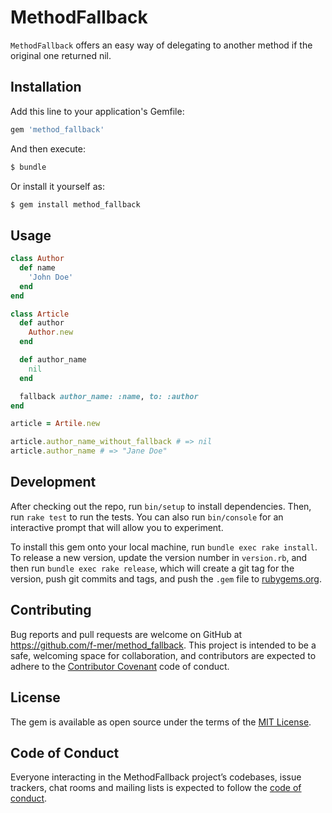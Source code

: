 # MethodFallback

`MethodFallback` offers an easy way of delegating to another method if the
original one returned nil.

## Installation

Add this line to your application's Gemfile:

```ruby
gem 'method_fallback'
```

And then execute:

```sh
$ bundle
```

Or install it yourself as:

```sh
$ gem install method_fallback
```

## Usage

```ruby
class Author
  def name
    'John Doe'
  end
end

class Article
  def author
    Author.new
  end

  def author_name
    nil
  end

  fallback author_name: :name, to: :author
end

article = Artile.new

article.author_name_without_fallback # => nil
article.author_name # => "Jane Doe"
```

## Development

After checking out the repo, run `bin/setup` to install dependencies. Then, run `rake test` to run the tests. You can also run `bin/console` for an interactive prompt that will allow you to experiment.

To install this gem onto your local machine, run `bundle exec rake install`. To release a new version, update the version number in `version.rb`, and then run `bundle exec rake release`, which will create a git tag for the version, push git commits and tags, and push the `.gem` file to [rubygems.org](https://rubygems.org).

## Contributing

Bug reports and pull requests are welcome on GitHub at https://github.com/f-mer/method_fallback. This project is intended to be a safe, welcoming space for collaboration, and contributors are expected to adhere to the [Contributor Covenant](http://contributor-covenant.org) code of conduct.

## License

The gem is available as open source under the terms of the [MIT License](https://opensource.org/licenses/MIT).

## Code of Conduct

Everyone interacting in the MethodFallback project’s codebases, issue trackers, chat rooms and mailing lists is expected to follow the [code of conduct](https://github.com/f-mer/method_fallback/blob/master/CODE_OF_CONDUCT.md).
